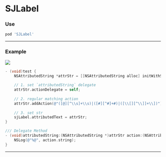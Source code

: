 # SJLabel

### Use

```ruby
pod 'SJLabel'
```
___

### Example
<img src="https://github.com/changsanjiang/SJAttributesFactory/blob/master/Demo/SJAttributesFactory/action.gif" />

```Objective-C
- (void)test {
    NSAttributedString *attrStr = [[NSAttributedString alloc] initWithString:@"@迷你世界联机 :@江叔 用小淘气耍赖野人#迷你世界#. #精选#看到最后!! [点赞]!![评论]!!"];
    
    // 1. set `attributedString` delegate
    attrStr.actionDelegate = self;
    
    // 2. regular matching action
    attrStr.addAction(@"([@][^\\s]+\\s)|([#][^#]+#)|([\\[][^\\]]+\\])");
    
    // 3. set str
    sjLabel.attributedText = attrStr;
}

/// Delegate Method
- (void)attributedString:(NSAttributedString *)attrStr action:(NSAttributedString *)action {
    NSLog(@"%@", action.string);
}
```
___
